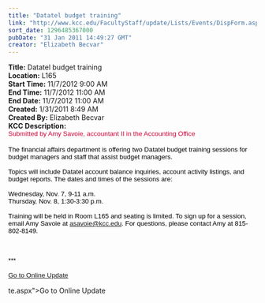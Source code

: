 ```yaml
---
title: "Datatel budget training"
link: "http://www.kcc.edu/FacultyStaff/update/Lists/Events/DispForm.aspx?ID=40"
sort_date: 1296485367000
pubDate: "31 Jan 2011 14:49:27 GMT"
creator: "Elizabeth Becvar"
---
```


<div><b>Title:</b> Datatel budget training</div>
<div><b>Location:</b> L165</div>
<div><b>Start Time:</b> 11/7/2012 9:00 AM</div>
<div><b>End Time:</b> 11/7/2012 11:00 AM</div>
<div><b>End Date:</b> 11/7/2012 11:00 AM</div>
<div><b>Created:</b> 1/31/2011 8:49 AM</div>
<div><b>Created By:</b> Elizabeth Becvar</div>
<div><b>KCC Description:</b> <div class="ExternalClassEAD3143924B94441A41BB535B5A3AC84">
<div>
<p style="margin:0in 0in 0pt" class="MsoNormal"><span style="font-family:'Arial','sans-serif';color:#cc0033;font-size:10pt">Submitted by Amy Savoie, accountant II in the Accounting Office</span><span style="font-family:'Arial','sans-serif';color:black;font-size:10pt"></span></p>
<p style="margin:0in 0in 0pt" class="MsoNormal"><span style="font-family:'Arial','sans-serif';color:black;font-size:10pt"></span> </p>
<p style="margin:0in 0in 0pt" class="MsoNormal"><span style="font-family:'Arial','sans-serif';color:black;font-size:10pt">The financial affairs department is offering two Datatel budget training sessions for budget managers and staff that assist budget managers. </span></p><span style="font-family:'Arial','sans-serif';color:black;font-size:10pt">
<p style="margin:0in 0in 0pt" class="MsoNormal"><br />Topics will include Datatel account balance inquiries, account activity listings, and budget reports. The dates and times of the sessions are: </p>
<p style="margin:0in 0in 0pt" class="MsoNormal"><br />Wednesday, Nov. 7, 9-11 a.m. <br />Thursday, Nov. 8, 1:30-3:30 p.m.</p>
<p style="margin:0in 0in 0pt" class="MsoNormal"> <br />Training will be held in Room L165 and seating is limited. To sign up for a session, email Amy Savoie at <a href="mailto:asavoie@kcc.edu">asavoie@kcc.edu</a>. For questions, please contact Amy at 815-802-8149.   <br /></p>
<p style="margin:0in 0in 0pt" class="MsoNormal"> </p>
<p style="margin:0in 0in 0pt" class="MsoNormal"> </p>
<div><br />
<div>***</div>
<div> </div>
<div><a href="/FacultyStaff/update/Pages/dailyupdate.aspx">Go to Online Update</a></div>
<div><br /></div></div></span></div></div></div>
te.aspx">Go to Online Update</a></div>
<div><br /></div></div></span></div></span></div></div></div></div>
